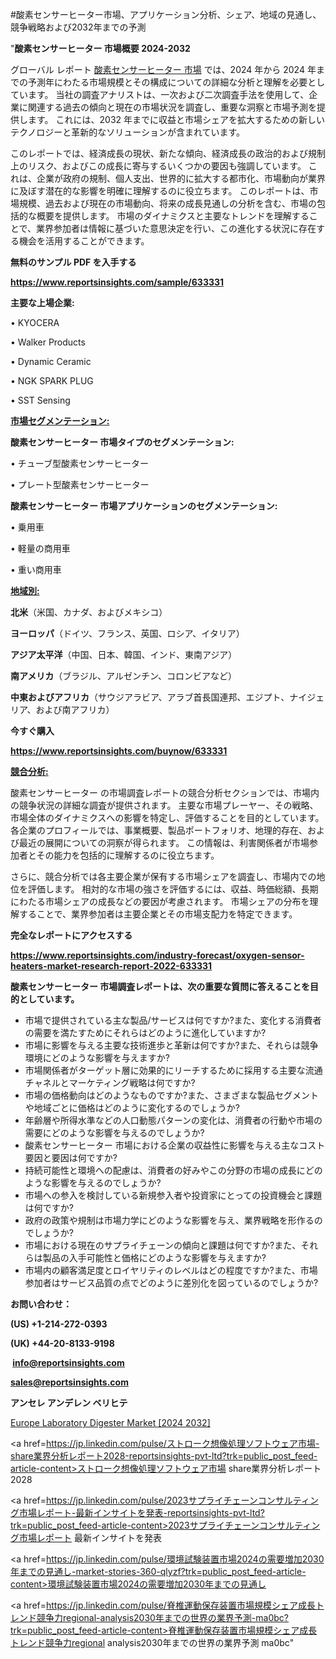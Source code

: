 #酸素センサーヒーター市場、アプリケーション分析、シェア、地域の見通し、競争戦略および2032年までの予測

"<strong>酸素センサーヒーター 市場概要 2024-2032</strong>

グローバル レポート <a href=https://www.reportsinsights.com/sample/633331>酸素センサーヒーター 市場</a> では、2024 年から 2024 年までの予測年にわたる市場規模とその構成についての詳細な分析と理解を必要としています。 当社の調査アナリストは、一次および二次調査手法を使用して、企業に関連する過去の傾向と現在の市場状況を調査し、重要な洞察と市場予測を提供します。 これには、2032 年までに収益と市場シェアを拡大​​するための新しいテクノロジーと革新的なソリューションが含まれています。

このレポートでは、経済成長の現状、新たな傾向、経済成長の政治的および規制上のリスク、およびこの成長に寄与するいくつかの要因も強調しています。 これは、企業が政府の規制、個人支出、世界的に拡大する都市化、市場動向が業界に及ぼす潜在的な影響を明確に理解するのに役立ちます。 このレポートは、市場規模、過去および現在の市場動向、将来の成長見通しの分析を含む、市場の包括的な概要を提供します。 市場のダイナミクスと主要なトレンドを理解することで、業界参加者は情報に基づいた意思決定を行い、この進化する状況に存在する機会を活用することができます。

<strong><b>無料のサンプル PDF を入手する</b></strong>

<a href=https://www.reportsinsights.com/sample/633331><strong><u>https://www.reportsinsights.com/sample/633331</u></strong></a>

<strong>主要な上場企業:</strong>

• KYOCERA

• Walker Products

• Dynamic Ceramic

• NGK SPARK PLUG

• SST Sensing

<strong><u>市場セグメンテーション</u></strong><strong><u>:</u></strong>

<strong>酸素センサーヒーター 市場タイプのセグメンテーション:</strong>

• チューブ型酸素センサーヒーター

• プレート型酸素センサーヒーター

<strong>酸素センサーヒーター 市場アプリケーションのセグメンテーション:</strong>

• 乗用車

• 軽量の商用車

• 重い商用車

<strong><u>地域別</u></strong><strong><u>:</u></strong>

<strong>北米</strong>（米国、カナダ、およびメキシコ）

<strong>ヨーロッパ</strong>（ドイツ、フランス、英国、ロシア、イタリア）

<strong>アジア太平洋</strong>（中国、日本、韓国、インド、東南アジア）

<strong>南アメリカ</strong>（ブラジル、アルゼンチン、コロンビアなど）

<strong>中東およびアフリカ</strong>（サウジアラビア、アラブ首長国連邦、エジプト、ナイジェリア、および南アフリカ）

<strong>今すぐ購入</strong>

<a href=https://www.reportsinsights.com/buynow/633331><strong><u>https://www.reportsinsights.com/buynow/633331</u></strong></a>

<strong><u>競合分析:</u></strong>

酸素センサーヒーター の市場調査レポートの競合分析セクションでは、市場内の競争状況の詳細な調査が提供されます。 主要な市場プレーヤー、その戦略、市場全体のダイナミクスへの影響を特定し、評価することを目的としています。 各企業のプロフィールでは、事業概要、製品ポートフォリオ、地理的存在、および最近の展開についての洞察が得られます。 この情報は、利害関係者が市場参加者とその能力を包括的に理解するのに役立ちます。

さらに、競合分析では各主要企業が保有する市場シェアを調査し、市場内での地位を評価します。 相対的な市場の強さを評価するには、収益、時価総額、長期にわたる市場シェアの成長などの要因が考慮されます。 市場シェアの分布を理解することで、業界参加者は主要企業とその市場支配力を特定できます。

<strong>完全なレポートにアクセスする</strong>

<a href=https://www.reportsinsights.com/industry-forecast/oxygen-sensor-heaters-market-research-report-2022-633331><strong><u><b>https://www.reportsinsights.com/industry-forecast/oxygen-sensor-heaters-market-research-report-2022-633331</b></u></strong></a>

<strong><b>酸素センサーヒーター 市場調査レポートは、次の重要な質問に答えることを目的としています。</b></strong>
<ul>
  <li>市場で提供されている主な製品/サービスは何ですか?また、変化する消費者の需要を満たすためにそれらはどのように進化していますか?</li>
  <li>市場に影響を与える主要な技術進歩と革新は何ですか?また、それらは競争環境にどのような影響を与えますか?</li>
  <li>市場関係者がターゲット層に効果的にリーチするために採用する主要な流通チャネルとマーケティング戦略は何ですか?</li>
  <li>市場の価格動向はどのようなものですか?また、さまざまな製品セグメントや地域ごとに価格はどのように変化するのでしょうか?</li>
  <li>年齢層や所得水準などの人口動態パターンの変化は、消費者の行動や市場の需要にどのような影響を与えるのでしょうか?</li>
  <li>酸素センサーヒーター 市場における企業の収益性に影響を与える主なコスト要因と要因は何ですか?</li>
  <li>持続可能性と環境への配慮は、消費者の好みやこの分野の市場の成長にどのような影響を与えるのでしょうか?</li>
  <li>市場への参入を検討している新規参入者や投資家にとっての投資機会と課題は何ですか?</li>
  <li>政府の政策や規制は市場力学にどのような影響を与え、業界戦略を形作るのでしょうか?</li>
  <li>市場における現在のサプライチェーンの傾向と課題は何ですか?また、それらは製品の入手可能性と価格にどのような影響を与えますか?</li>
  <li>市場内の顧客満足度とロイヤリティのレベルはどの程度ですか?また、市場参加者はサービス品質の点でどのように差別化を図っているのでしょうか?</li>
</ul>
<strong>お問い合わせ：</strong>

<strong>(US) +1-214-272-0393</strong>

<strong>(UK) +44-20-8133-9198</strong>

<strong> </strong><a href=info@reportsinsights.com><strong><u>info@reportsinsights.com</u></strong></a>

<a href=sales@reportsinsights.com><strong><u>sales@reportsinsights.com</u></strong></a>

<strong>アンセレ アンデレン ベリヒテ</strong>

<a href=https://www.linkedin.com/pulse/europe-laboratory-digester-markets-analysis-ielqf/>Europe Laboratory Digester Market [2024 2032]</a>

<a href=https://jp.linkedin.com/pulse/ストローク想像処理ソフトウェア市場-share業界分析レポート2028-reportsinsights-pvt-ltd?trk=public_post_feed-article-content>ストローク想像処理ソフトウェア市場 share業界分析レポート2028</a>

<a href=https://jp.linkedin.com/pulse/2023サプライチェーンコンサルティング市場レポート-最新インサイトを発表-reportsinsights-pvt-ltd?trk=public_post_feed-article-content>2023サプライチェーンコンサルティング市場レポート 最新インサイトを発表</a>

<a href=https://jp.linkedin.com/pulse/環境試験装置市場2024の需要増加2030年までの見通し-market-stories-360-qlyzf?trk=public_post_feed-article-content>環境試験装置市場2024の需要増加2030年までの見通し</a>

<a href=https://jp.linkedin.com/pulse/脊椎運動保存装置市場規模シェア成長トレンド競争力regional-analysis2030年までの世界の業界予測-ma0bc?trk=public_post_feed-article-content>脊椎運動保存装置市場規模シェア成長トレンド競争力regional analysis2030年までの世界の業界予測 ma0bc</a>"
